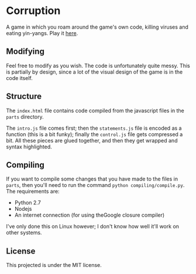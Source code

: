 Corruption
==========

A game in which you roam around the game's own code, killing viruses and eating 
yin-yangs. Play it [here](http://omgwac.com/corruption "Play Corruption").


Modifying
---------

Feel free to modify as you wish. The code is unfortunately quite messy. This is
partially by design, since a lot of the visual design of the game is in the code
itself.


Structure
---------

The `index.html` file contains code compiled from the javascript files in the 
`parts` directory. 

The `intro.js` file comes first; then the `statements.js`  file is encoded as a
function (this is a bit funky); finally the `control.js` file gets compressed a
bit. All these pieces are glued together, and then they get wrapped and syntax
highlighted.


Compiling
---------

If you want to compile some changes that you have made to the files in `parts`,
then you'll need to run the command `python compiling/compile.py`. The
requirements are:
 - Python 2.7
 - Nodejs
 - An internet connection (for using theGoogle closure compiler)

I've only done this on Linux however; I don't know how well it'll work on other
systems.


License
-------
This projected is under the MIT license.